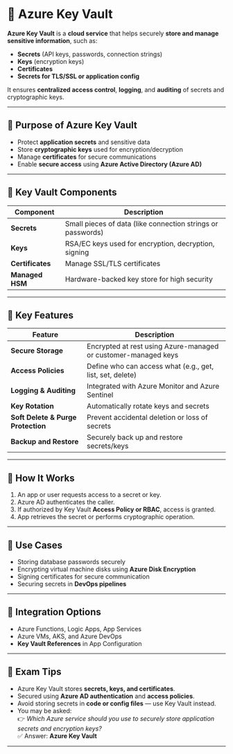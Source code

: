# 🔑 Azure Key Vault

**Azure Key Vault** is a **cloud service** that helps securely **store and manage sensitive information**, such as:

- **Secrets** (API keys, passwords, connection strings)
- **Keys** (encryption keys)
- **Certificates**
- **Secrets for TLS/SSL or application config**

It ensures **centralized access control**, **logging**, and **auditing** of secrets and cryptographic keys.

---

## 🎯 Purpose of Azure Key Vault

- Protect **application secrets** and sensitive data
- Store **cryptographic keys** used for encryption/decryption
- Manage **certificates** for secure communications
- Enable **secure access** using **Azure Active Directory (Azure AD)**

---

## 🧱 Key Vault Components

| Component   | Description |
|-------------|-------------|
| **Secrets** | Small pieces of data (like connection strings or passwords) |
| **Keys**    | RSA/EC keys used for encryption, decryption, signing |
| **Certificates** | Manage SSL/TLS certificates |
| **Managed HSM** | Hardware-backed key store for high security |

---

## 🔐 Key Features

| Feature                    | Description |
|----------------------------|-------------|
| **Secure Storage**         | Encrypted at rest using Azure-managed or customer-managed keys |
| **Access Policies**        | Define who can access what (e.g., get, list, set, delete) |
| **Logging & Auditing**     | Integrated with Azure Monitor and Azure Sentinel |
| **Key Rotation**           | Automatically rotate keys and secrets |
| **Soft Delete & Purge Protection** | Prevent accidental deletion or loss of secrets |
| **Backup and Restore**     | Securely back up and restore secrets/keys |

---

## 🧠 How It Works

1. An app or user requests access to a secret or key.
2. Azure AD authenticates the caller.
3. If authorized by Key Vault **Access Policy or RBAC**, access is granted.
4. App retrieves the secret or performs cryptographic operation.

---

## 🧰 Use Cases

- Storing database passwords securely
- Encrypting virtual machine disks using **Azure Disk Encryption**
- Signing certificates for secure communication
- Securing secrets in **DevOps pipelines**

---

## 🔐 Integration Options

- Azure Functions, Logic Apps, App Services
- Azure VMs, AKS, and Azure DevOps
- **Key Vault References** in App Configuration

---

## 📝 Exam Tips

- Azure Key Vault stores **secrets, keys, and certificates**.
- Secured using **Azure AD authentication** and **access policies**.
- Avoid storing secrets in **code or config files** — use Key Vault instead.
- You may be asked:  
  👉 *Which Azure service should you use to securely store application secrets and encryption keys?*  
  ✅ Answer: **Azure Key Vault**

---